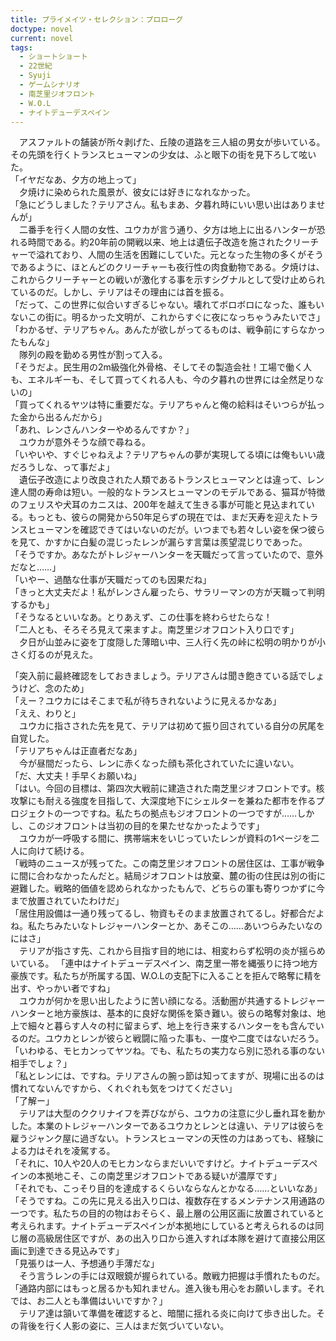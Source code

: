 ```yaml
---
title: プライメイツ・セレクション：プロローグ
doctype: novel
current: novel
tags:
  - ショートショート
  - 22世紀
  - Syuji
  - ゲームシナリオ
  - 南芝里ジオフロント
  - W.O.L
  - ナイトデューデスペイン
---
```

　アスファルトの舗装が所々剥げた、丘陵の道路を三人組の男女が歩いている。その先頭を行くトランスヒューマンの少女は、ふと眼下の街を見下ろして呟いた。  
「イヤだなあ、夕方の地上って」  
　夕焼けに染められた風景が、彼女には好きになれなかった。  
「急にどうしました？テリアさん。私もまあ、夕暮れ時にいい思い出はありませんが」  
　二番手を行く人間の女性、ユウカが言う通り、夕方は地上に出るハンターが恐れる時間である。約20年前の開戦以来、地上は遺伝子改造を施されたクリーチャーで溢れており、人間の生活を困難にしていた。元となった生物の多くがそうであるように、ほとんどのクリーチャーも夜行性の肉食動物である。夕焼けは、これからクリーチャーとの戦いが激化する事を示すシグナルとして受け止められているのだ。しかし、テリアはその理由には首を振る。  
「だって、この世界に似合いすぎるじゃない。壊れてボロボロになった、誰もいないこの街に。明るかった文明が、これからすぐに夜になっちゃうみたいでさ」  
「わかるぜ、テリアちゃん。あんたが欲しがってるものは、戦争前にすらなかったもんな」  
　隊列の殿を勤める男性が割って入る。  
「そうだよ。民生用の2m級強化外骨格、そしてその製造会社！工場で働く人も、エネルギーも、そして買ってくれる人も、今の夕暮れの世界には全然足りないの」  
「買ってくれるヤツは特に重要だな。テリアちゃんと俺の給料はそいつらが払った金から出るんだから」  
「あれ、レンさんハンターやめるんですか？」  
　ユウカが意外そうな顔で尋ねる。  
「いやいや、すぐじゃねえよ？テリアちゃんの夢が実現してる頃には俺もいい歳だろうしな、って事だよ」  
　遺伝子改造により改良された人類であるトランスヒューマンとは違って、レン達人間の寿命は短い。一般的なトランスヒューマンのモデルである、猫耳が特徴のフェリスや犬耳のカニスは、200年を越えて生きる事が可能と見込まれている。もっとも、彼らの開発から50年足らずの現在では、まだ天寿を迎えたトランスヒューマンを確認できてはいないのだが。いつまでも若々しい姿を保つ彼らを見て、かすかに白髪の混じったレンが漏らす言葉は羨望混じりであった。  
「そうですか。あなたがトレジャーハンターを天職だって言っていたので、意外だなと……」  
「いやー、過酷な仕事が天職だってのも因果だね」  
「きっと大丈夫だよ！私がレンさん雇ったら、サラリーマンの方が天職って判明するかも」  
「そうなるといいなあ。とりあえず、この仕事を終わらせたらな！  
「二人とも、そろそろ見えて来ますよ。南芝里ジオフロント入り口です」  
　夕日が山並みに姿を丁度隠した薄暗い中、三人行く先の峠に松明の明かりが小さく灯るのが見えた。

「突入前に最終確認をしておきましょう。テリアさんは聞き飽きている話でしょうけど、念のため」  
「えー？ユウカにはそこまで私が待ちきれないように見えるかなあ」  
「ええ、わりと」  
　ユウカに指さされた先を見て、テリアは初めて振り回されている自分の尻尾を自覚した。  
「テリアちゃんは正直者だなあ」  
　今が昼間だったら、レンに赤くなった顔も茶化されていたに違いない。  
「だ、大丈夫！手早くお願いね」  
「はい。今回の目標は、第四次大戦前に建造された南芝里ジオフロントです。核攻撃にも耐える強度を目指して、大深度地下にシェルターを兼ねた都市を作るプロジェクトの一つですね。私たちの拠点もジオフロントの一つですが……しかし、このジオフロントは当初の目的を果たせなかったようです」  
　ユウカが一呼吸する間に、携帯端末をいじっていたレンが資料の1ページを二人に向けて続ける。  
「戦時のニュースが残ってた。この南芝里ジオフロントの居住区は、工事が戦争に間に合わなかったんだと。結局ジオフロントは放棄、麓の街の住民は別の街に避難した。戦略的価値を認められなかったもんで、どちらの軍も寄りつかずに今まで放置されていたわけだ」  
「居住用設備は一通り残ってるし、物資もそのまま放置されてるし。好都合だよね。私たちみたいなトレジャーハンターとか、あそこの……あいつらみたいなのにはさ」  
　テリアが指さす先、これから目指す目的地には、相変わらず松明の炎が揺らめいている。
「連中はナイトデューデスペイン、南芝里一帯を縄張りに持つ地方豪族です。私たちが所属する国、W.O.Lの支配下に入ることを拒んで略奪に精を出す、やっかい者ですね」  
　ユウカが何かを思い出したように苦い顔になる。活動圏が共通するトレジャーハンターと地方豪族は、基本的に良好な関係を築き難い。彼らの略奪対象は、地上で細々と暮らす人々の村に留まらず、地上を行き来するハンターをも含んでいるのだ。ユウカとレンが彼らと戦闘に陥った事も、一度や二度ではないだろう。  
「いわゆる、モヒカンってヤツね。でも、私たちの実力なら別に恐れる事のない相手でしょ？」  
「私とレンには、ですね。テリアさんの腕っ節は知ってますが、現場に出るのは慣れてないんですから、くれぐれも気をつけてください」  
「了解ー」  
　テリアは大型のククリナイフを弄びながら、ユウカの注意に少し垂れ耳を動かした。本業のトレジャーハンターであるユウカとレンとは違い、テリアは彼らを雇うジャンク屋に過ぎない。トランスヒューマンの天性の力はあっても、経験による力はそれを凌駕する。  
「それに、10人や20人のモヒカンならまだいいですけど。ナイトデューデスペインの本拠地こそ、この南芝里ジオフロントである疑いが濃厚です」  
「それでも、こっそり目的を達成するくらいならなんとかなる……といいなあ」  
「そうですね。この先に見える出入り口は、複数存在するメンテナンス用通路の一つです。私たちの目的の物はおそらく、最上層の公用区画に放置されていると考えられます。ナイトデューデスペインが本拠地にしていると考えられるのは同じ層の高級居住区ですが、あの出入り口から進入すれば本隊を避けて直接公用区画に到達できる見込みです」  
「見張りは一人、予想通り手薄だな」  
　そう言うレンの手には双眼鏡が握られている。敵戦力把握は手慣れたものだ。  
「通路内部にはもっと居るかも知れません。進入後も用心をお願いします。それでは、お二人とも準備はいいですか？」  
　テリア達は頷いて準備を確認すると、暗闇に揺れる炎に向けて歩き出した。その背後を行く人影の姿に、三人はまだ気づいていない。
